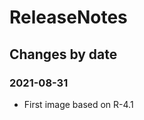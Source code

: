 ReleaseNotes
============

Changes by date
---------------

### 2021-08-31

- First image based on R-4.1
